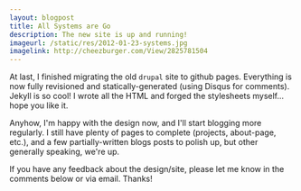```yaml
---
layout: blogpost
title: All Systems are Go
description: The new site is up and running!
imageurl: /static/res/2012-01-23-systems.jpg
imagelink: http://cheezburger.com/View/2825781504
---
```


At last, I finished migrating the old `drupal` site to github pages. Everything is now fully
revisioned and statically-generated (using Disqus for comments). Jekyll is so cool! I wrote all
the HTML and forged the stylesheets myself... hope you like it.

Anyhow, I'm happy with the design now, and I'll start blogging more regularly. I still have
plenty of pages to complete (projects, about-page, etc.), and a few partially-written blogs
posts to polish up, but other generally speaking, we're up.

If you have any feedback about the design/site, please let me know in the comments below or
via email. Thanks!
